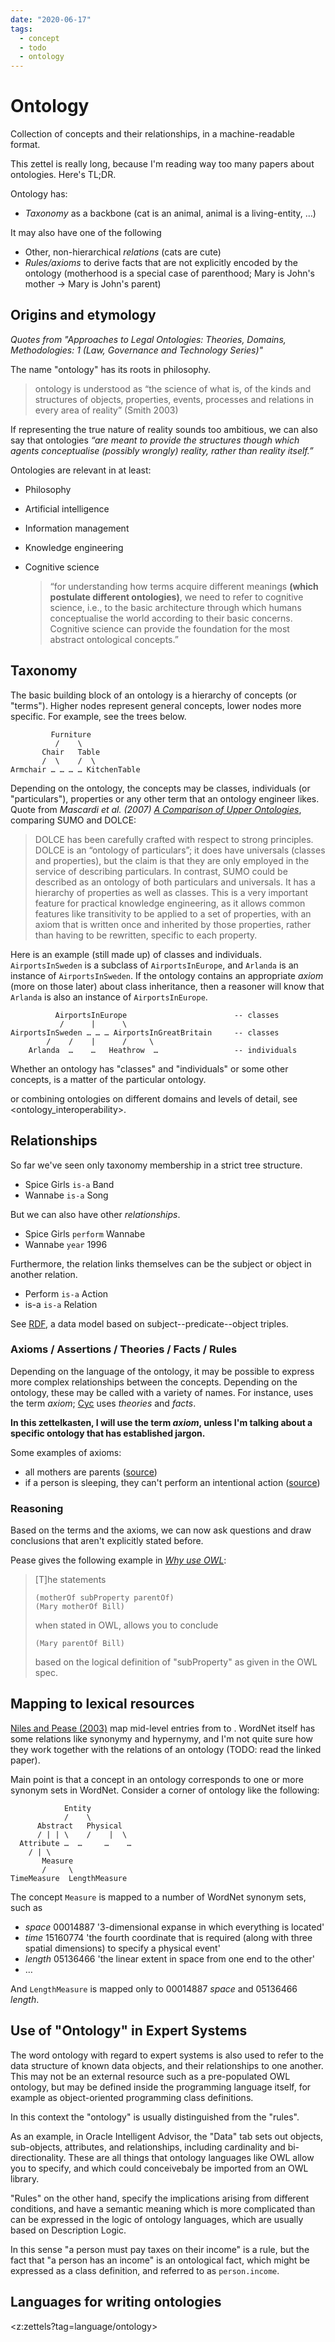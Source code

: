 ```yaml
---
date: "2020-06-17"
tags:
  - concept
  - todo
  - ontology
---
```


# Ontology

Collection of concepts and their relationships, in a machine-readable format.

This zettel is really long, because I'm reading way too many papers about ontologies. Here's TL;DR.

Ontology has:
* _Taxonomy_ as a backbone (cat is an animal, animal is a living-entity, …)

It may also have one of the following
* Other, non-hierarchical _relations_ (cats are cute)
* _Rules/axioms_ to derive facts that are not explicitly encoded by the ontology (motherhood is a special case of parenthood; Mary is John's mother -> Mary is John's parent)


## Origins and etymology

_Quotes from "Approaches to Legal Ontologies: Theories, Domains, Methodologies: 1 (Law, Governance and Technology Series)"_ 

The name "ontology" has its roots in philosophy.

> ontology is understood as “the science of what is, of the kinds and structures of objects, properties, events, processes and relations in every area of reality” (Smith 2003)

If representing the true nature of reality sounds too ambitious, we can also say that ontologies _“are meant to provide the structures though which agents conceptualise (possibly wrongly) reality, rather than reality itself.”_

Ontologies are relevant in at least:
- Philosophy
- Artificial intelligence
- Information management
- Knowledge engineering
- Cognitive science

  > “for understanding how terms acquire different meanings __(which postulate different ontologies)__, we need to refer to cognitive science, i.e., to the basic architecture through which humans conceptualise the world according to their basic concerns. Cognitive science can provide the foundation for the most abstract ontological concepts.”

## Taxonomy

The basic building block of an ontology is a hierarchy of concepts (or "terms"). Higher nodes represent general concepts, lower nodes more specific. For example, see the trees below.

```
         Furniture
          /    \
       Chair   Table
       /  \    /  \
Armchair … … … … KitchenTable

```

Depending on the ontology, the concepts may be classes, individuals (or "particulars"), properties or any other term that an ontology engineer likes.
Quote from _Mascardi et al. (2007) [A Comparison of Upper Ontologies](http://personales.upv.es/prosso/resources/MascardiEtAl_WOA07.pdf)_, comparing SUMO and DOLCE:

> DOLCE has been carefully crafted with respect to strong principles. DOLCE is an “ontology of particulars”; it does have universals (classes and properties), but the claim is that they are only employed in the service of describing particulars. In contrast, SUMO could be described as an ontology of both particulars and universals. It has a hierarchy of properties as well as classes. This is a very important feature for practical knowledge engineering, as it allows common features like transitivity to be applied to a set of properties, with an axiom that is written once and inherited by those properties, rather than having to be rewritten, specific to each property.

Here is an example (still made up) of classes and individuals. `AirportsInSweden` is a subclass of `AirportsInEurope`, and `Arlanda` is an instance of `AirportsInSweden`. If the ontology contains an appropriate _axiom_ (more on those later) about class inheritance, then a reasoner will know that `Arlanda` is also an instance of `AirportsInEurope`.

```
          AirportsInEurope                        -- classes
           /      |      \
AirportsInSweden … … … AirportsInGreatBritain     -- classes
        /    /    |      /     \
    Arlanda  …    …   Heathrow  …                 -- individuals

```

Whether an ontology has "classes" and "individuals" or some other concepts, is a matter of the particular ontology.

or combining ontologies on different domains and levels of detail, see <ontology_interoperability>.


<!--No matter what kind of entities there are in an ontology, just a tree of arbitrary labels isn't particularly useful. That's why ontologies may have some of the following features.-->

## Relationships

So far we've seen only taxonomy membership in a strict tree structure.
* Spice Girls `is-a` Band
* Wannabe `is-a` Song

But we can also have other _relationships_.
* Spice Girls `perform` Wannabe
* Wannabe `year` 1996

Furthermore, the relation links themselves can be the subject or object in another relation.
* Perform `is-a` Action
* is-a `is-a` Relation

See [RDF](https://en.wikipedia.org/wiki/Resource_Description_Framework), a data model based on subject--predicate--object triples.

### Axioms / Assertions / Theories / Facts / Rules

Depending on the language of the ontology, it may be possible to express more complex relationships between the concepts. Depending on the ontology, these may be called with a variety of names.
For instance, <sumo> uses the term _axiom_; [Cyc](http://slor.sourceforge.net/e_ocyc.htm) uses _theories_ and _facts_.

__In this zettelkasten, I will use the term _axiom_, unless I'm talking about a specific ontology that has established jargon.__

Some examples of axioms:
* all mothers are parents ([source](https://www.xfront.com/why-use-owl.html))
* if a person is sleeping, they can't perform an intentional action ([source](http://ontolog.cim3.net/file/resource/reference/SIGMA-kee/suo-kif.pdf))

### Reasoning

Based on the terms and the axioms, we can now ask questions and draw conclusions that aren't explicitly stated before.

Pease gives the following example in _[Why use OWL](https://www.xfront.com/why-use-owl.html)_:

> [T]he statements
>
>     (motherOf subProperty parentOf)
>     (Mary motherOf Bill)
>
> when stated in OWL, allows you to conclude
>
>     (Mary parentOf Bill)
>
> based on the logical definition of "subProperty" as given in the OWL spec.



## Mapping to lexical resources

[Niles and Pease (2003)](http://www.adampease.org/professional/Niles-IKE.pdf) map mid-level entries from <sumo> to <wordnet>. WordNet itself has some relations like synonymy and hypernymy, and I'm not quite sure how they work together with the relations of an ontology (TODO: read the linked paper).

Main point is that a concept in an ontology corresponds to one or more synonym sets in WordNet. Consider a corner of ontology like the following:

                Entity
                /    \
          Abstract   Physical
          / | | \    /    |  \
      Attribute …  …     …    …
        / | \
           Measure
           /     \
    TimeMeasure  LengthMeasure


The concept `Measure` is mapped to a number of WordNet synonym sets, such as
* _space_ 00014887 '3-dimensional expanse in which everything is located'
* _time_ 15160774	'the fourth coordinate that is required (along with three spatial dimensions) to specify a physical event'
* _length_ 05136466 'the linear extent in space from one end to the other'
* …

And `LengthMeasure` is mapped only to 00014887 _space_ and 05136466 _length_.


## Use of "Ontology" in Expert Systems

The word ontology with regard to expert systems is also used to refer to the data structure of known data objects, and their relationships to one another. This may not be an external resource such as a pre-populated OWL ontology, but may be defined inside the programming language itself, for example as object-oriented programming class definitions.

In this context the "ontology" is usually distinguished from the "rules".

As an example, in Oracle Intelligent Advisor, the "Data" tab sets out objects, sub-objects, attributes, and relationships, including cardinality and bi-directionality. These are all things that ontology languages like OWL allow you to specify, and which could conceivebaly be imported from an OWL library.

"Rules" on the other hand, specify the implications arising from different conditions, and have a semantic meaning which is more complicated than can be expressed in the logic of ontology languages, which are usually based on Description Logic.

In this sense "a person must pay taxes on their income" is a rule, but the fact that "a person has an income" is an ontological fact, which might be expressed as a class definition, and referred to as `person.income`.

## Languages for writing ontologies

<z:zettels?tag=language/ontology>
